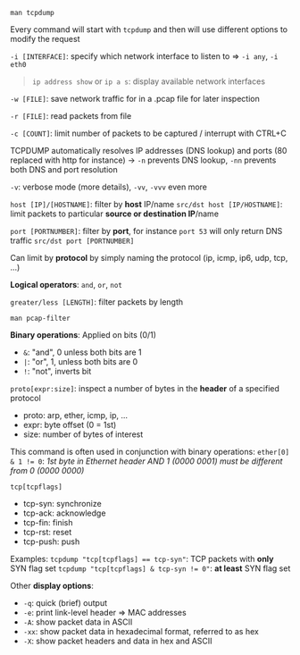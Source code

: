 `man tcpdump`

Every command will start with `tcpdump` and then will use different options to modify the request

`-i [INTERFACE]`: specify which network interface to listen to
	$\Rightarrow$ `-i any`, `-i eth0`
	
> `ip address show` or `ip a s`: display available network interfaces

`-w [FILE]`: save network traffic for in a .pcap file for later inspection

`-r [FILE]`: read packets from file

`-c [COUNT]`: limit number of packets to be captured / interrupt with CTRL+C

TCPDUMP automatically resolves IP addresses (DNS lookup) and ports (80 replaced with http for instance)
	$\rightarrow$ `-n` prevents DNS lookup, `-nn` prevents both DNS and port resolution

`-v`: verbose mode (more details), `-vv`, `-vvv` even more

`host [IP]/[HOSTNAME]`: filter by **host** IP/name
	`src/dst host [IP/HOSTNAME]`: limit packets to particular **source or destination IP**/name

`port [PORTNUMBER]`: filter by **port**, for instance `port 53` will only return DNS traffic
	`src/dst port [PORTNUMBER]`

Can limit by **protocol** by simply naming the protocol (ip, icmp, ip6, udp, tcp, ...)

**Logical operators**: `and`, `or`, `not`

`greater/less [LENGTH]`: filter packets by length

`man pcap-filter`

**Binary operations**:
Applied on bits (0/1)
- `&`: "and", 0 unless both bits are 1
- `|`: "or", 1, unless both bits are 0
- `!`: "not", inverts bit

`proto[expr:size]`: inspect a number of bytes in the **header** of a specified protocol
- proto: arp, ether, icmp, ip, ...
- expr: byte offset (0 = 1st)
- size: number of bytes of interest

This command is often used in conjunction with binary operations:
`ether[0] & 1 != 0`: *1st byte in Ethernet header AND 1 (0000 0001) must be different from 0 (0000 0000)*

`tcp[tcpflags]`
- tcp-syn: synchronize
- tcp-ack: acknowledge
- tcp-fin: finish
- tcp-rst: reset
- tcp-push: push

Examples:
`tcpdump "tcp[tcpflags] == tcp-syn"`: TCP packets with **only** SYN flag set
`tcpdump "tcp[tcpflags] & tcp-syn != 0"`: **at least** SYN flag set

Other **display options**:
- `-q`: quick (brief) output
- `-e`: print link-level header $\Rightarrow$ MAC addresses
- `-A`: show packet data in ASCII
- `-xx`: show packet data in hexadecimal format, referred to as hex
- `-X`: show packet headers and data in hex and ASCII